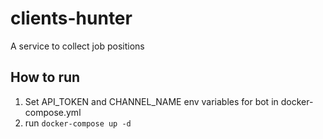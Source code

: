 # clients-hunter
A service to collect job positions

## How to run

1. Set API_TOKEN and CHANNEL_NAME env variables for bot in docker-compose.yml
2. run `docker-compose up -d`
